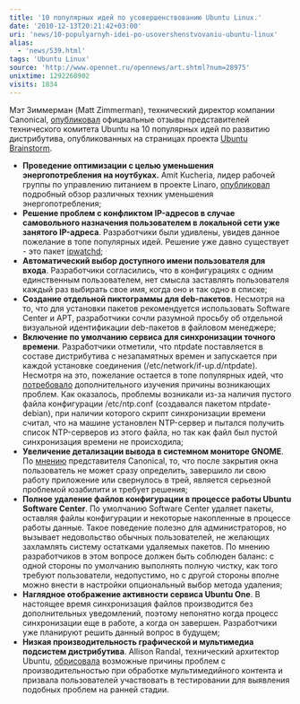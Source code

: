 ```yaml
---
title: '10 популярных идей по усовершенствованию Ubuntu Linux.'
date: '2010-12-13T20:21:42+03:00'
uri: 'news/10-populyarnyh-idei-po-usovershenstvovaniu-ubuntu-linux'
alias: 
  - 'news/539.html'
tags: 'Ubuntu Linux'
source: 'http://www.opennet.ru/opennews/art.shtml?num=28975'
unixtime: 1292260902
visits: 1834
---
```

Мэт Зиммерман (Matt Zimmerman), технический директор компании Canonical, [опубликовал](http://mdzlog.alcor.net/2010/12/10/ubuntu-brainstorm-top-10-for-december-2010/) официальные отзывы представителей технического комитета Ubuntu на 10 популярных идей по развитию дистрибутива, опубликованных на страницах проекта [Ubuntu Brainstorm](http://brainstorm.ubuntu.com/). 

*   **Проведение оптимизации с целью уменьшения энергопотребления на ноутбуках.** Amit Kucheria, лидер рабочей группы по управлению питанием в проекте Linaro, [опубликовал](http://idlethread.blogspot.com/2010/12/prolonging-battery-life-on-your.html) подробный обзор различных техник уменьшения энергопотребления;
*   **Решение проблем с конфликтом IP-адресов в случае самовольного назначения пользователем в локальной сети уже занятого IP-адреса**. Разработчики были удивлены, увидев данное пожелание в топе популярных идей. Решение уже давно существует - это пакет [ipwatchd](http://ipwatchd.sourceforge.net/);
*   **Автоматический выбор доступного имени пользователя для входа**. Разработчики согласились, что в конфигурациях с одним единственным пользователем, нет смысла заставлять пользователя каждый раз выбирать свое имя, когда оно и так одно в списке;
*   **Создание отдельной пиктограммы для deb-пакетов**. Несмотря на то, что для установки пакетов рекомендуется использовать Software Center и APT, разработчики сочли разумной просьбу об отдельной визуальной идентификации deb-пакетов в файловом менеджере;
*   **Включение по умолчанию сервиса для синхронизации точного времени**. Разработчики отметили, что ntpdate поставляется в составе дистрибутива с незапамятных времен и запускается при каждой установке соединения (/etc/network/if-up.d/ntpdate). Несмотря на это, пожелание остается в топе популярных идей, что [потребовало](http://www.chiark.greenend.org.uk/ucgi/%7Ecjwatson/blosxom/ubuntu/2010-12-06-ntp-synchronisation-problems.html) дополнительного изучения причины возникающих проблем. Как оказалось, проблемы возникали из-за наличия пустого файла конфигурации /etc/ntp.conf (создавался пакетом ntpdate-debian), при наличии которого скрипт синхронизации времени считал, что на машине установлен NTP-сервер и пытался получить список NTP-серверов из этого файла, но так как файл был пустой синхронизация времени не происходила;
*   **Увеличение детализации вывода в системном мониторе GNOME**. По [мнению](http://www.ivankamajic.com/?p=560) представителя Canonical, то, что после закрытия окна пользователь не может сразу определить, завершило ли свою работу приложение или свернулось в трей, является серьезной проблемой юзабилити и требует решения;
*   **Полное удаление файлов конфигурации в процессе работы Ubuntu Software Center**. По умолчанию Software Center удаляет пакеты, оставляя файлы конфигурации и некоторые накопленные в процессе работы данные. Такое поведение полезно для администраторов, но вызывает недовольство обычных пользователей, не желающих захламлять систему остатками удаляемых пакетов. По мнению разработчиков в этом вопросе должен быть соблюден баланс: с одной стороны по умолчанию выполнять полную чистку, как того требуют пользователи, недопустимо, но с другой стороны вполне можно внести в настройки опциональный выбор метода удаления;
*   **Наглядное отображение активности сервиса Ubuntu One**. В настоящее время синхронизация файлов производится без дополнительных уведомлений, поэтому непонятно когда процесс синхронизации еще в работе, а когда он завершен. Разработчики уже планируют решить данный вопрос в будущем;
*   **Низкая производительность графической и мультимедиа подсистем дистрибутива**. Allison Randal, технический архитектор Ubuntu, [обрисовала](http://allisonrandal.com/2010/12/07/brainstorm-multimedia/) возможные причины проблем с производительностью при обработке мультимедийного контента и призвала пользователей участвовать в тестировании для выявления подобных проблем на ранней стадии.
